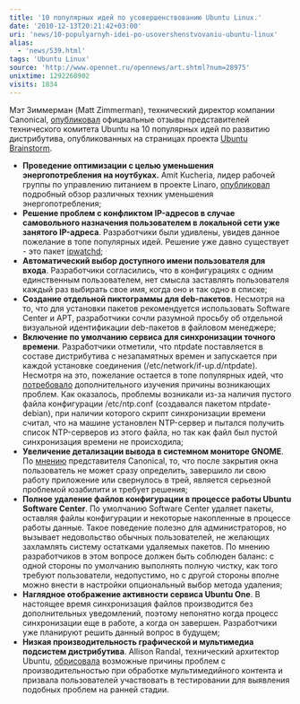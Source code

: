 ```yaml
---
title: '10 популярных идей по усовершенствованию Ubuntu Linux.'
date: '2010-12-13T20:21:42+03:00'
uri: 'news/10-populyarnyh-idei-po-usovershenstvovaniu-ubuntu-linux'
alias: 
  - 'news/539.html'
tags: 'Ubuntu Linux'
source: 'http://www.opennet.ru/opennews/art.shtml?num=28975'
unixtime: 1292260902
visits: 1834
---
```

Мэт Зиммерман (Matt Zimmerman), технический директор компании Canonical, [опубликовал](http://mdzlog.alcor.net/2010/12/10/ubuntu-brainstorm-top-10-for-december-2010/) официальные отзывы представителей технического комитета Ubuntu на 10 популярных идей по развитию дистрибутива, опубликованных на страницах проекта [Ubuntu Brainstorm](http://brainstorm.ubuntu.com/). 

*   **Проведение оптимизации с целью уменьшения энергопотребления на ноутбуках.** Amit Kucheria, лидер рабочей группы по управлению питанием в проекте Linaro, [опубликовал](http://idlethread.blogspot.com/2010/12/prolonging-battery-life-on-your.html) подробный обзор различных техник уменьшения энергопотребления;
*   **Решение проблем с конфликтом IP-адресов в случае самовольного назначения пользователем в локальной сети уже занятого IP-адреса**. Разработчики были удивлены, увидев данное пожелание в топе популярных идей. Решение уже давно существует - это пакет [ipwatchd](http://ipwatchd.sourceforge.net/);
*   **Автоматический выбор доступного имени пользователя для входа**. Разработчики согласились, что в конфигурациях с одним единственным пользователем, нет смысла заставлять пользователя каждый раз выбирать свое имя, когда оно и так одно в списке;
*   **Создание отдельной пиктограммы для deb-пакетов**. Несмотря на то, что для установки пакетов рекомендуется использовать Software Center и APT, разработчики сочли разумной просьбу об отдельной визуальной идентификации deb-пакетов в файловом менеджере;
*   **Включение по умолчанию сервиса для синхронизации точного времени**. Разработчики отметили, что ntpdate поставляется в составе дистрибутива с незапамятных времен и запускается при каждой установке соединения (/etc/network/if-up.d/ntpdate). Несмотря на это, пожелание остается в топе популярных идей, что [потребовало](http://www.chiark.greenend.org.uk/ucgi/%7Ecjwatson/blosxom/ubuntu/2010-12-06-ntp-synchronisation-problems.html) дополнительного изучения причины возникающих проблем. Как оказалось, проблемы возникали из-за наличия пустого файла конфигурации /etc/ntp.conf (создавался пакетом ntpdate-debian), при наличии которого скрипт синхронизации времени считал, что на машине установлен NTP-сервер и пытался получить список NTP-серверов из этого файла, но так как файл был пустой синхронизация времени не происходила;
*   **Увеличение детализации вывода в системном мониторе GNOME**. По [мнению](http://www.ivankamajic.com/?p=560) представителя Canonical, то, что после закрытия окна пользователь не может сразу определить, завершило ли свою работу приложение или свернулось в трей, является серьезной проблемой юзабилити и требует решения;
*   **Полное удаление файлов конфигурации в процессе работы Ubuntu Software Center**. По умолчанию Software Center удаляет пакеты, оставляя файлы конфигурации и некоторые накопленные в процессе работы данные. Такое поведение полезно для администраторов, но вызывает недовольство обычных пользователей, не желающих захламлять систему остатками удаляемых пакетов. По мнению разработчиков в этом вопросе должен быть соблюден баланс: с одной стороны по умолчанию выполнять полную чистку, как того требуют пользователи, недопустимо, но с другой стороны вполне можно внести в настройки опциональный выбор метода удаления;
*   **Наглядное отображение активности сервиса Ubuntu One**. В настоящее время синхронизация файлов производится без дополнительных уведомлений, поэтому непонятно когда процесс синхронизации еще в работе, а когда он завершен. Разработчики уже планируют решить данный вопрос в будущем;
*   **Низкая производительность графической и мультимедиа подсистем дистрибутива**. Allison Randal, технический архитектор Ubuntu, [обрисовала](http://allisonrandal.com/2010/12/07/brainstorm-multimedia/) возможные причины проблем с производительностью при обработке мультимедийного контента и призвала пользователей участвовать в тестировании для выявления подобных проблем на ранней стадии.
